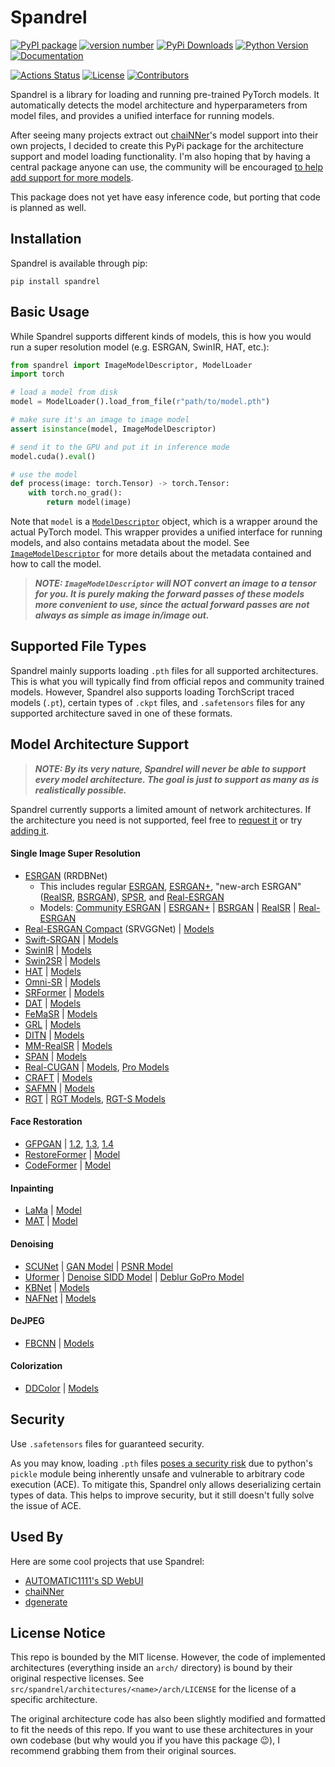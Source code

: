 # Spandrel

[![PyPI package](https://img.shields.io/badge/pip%20install-spandrel-brightgreen)](https://pypi.org/project/spandrel/)
[![version number](https://img.shields.io/pypi/v/spandrel?color=green&label=version)](https://github.com/chaiNNer-org/spandrel/releases)
[![PyPi Downloads](https://img.shields.io/pypi/dw/spandrel)](https://pypi.org/project/spandrel/#files)
[![Python Version](https://img.shields.io/pypi/pyversions/spandrel)](https://pypi.org/project/spandrel/#files:~:text=Requires%3A%20Python%20%3C3.12%2C%20%3E%3D3.8)
[![Documentation](https://img.shields.io/badge/-documentation-blue)](https://chainner.app/spandrel/)

[![Actions Status](https://github.com/chaiNNer-org/spandrel/workflows/Test/badge.svg)](https://github.com/chaiNNer-org/spandrel/actions)
[![License](https://img.shields.io/github/license/chaiNNer-org/spandrel)](https://github.com/chaiNNer-org/spandrel/blob/main/LICENSE)
[![Contributors](https://img.shields.io/github/contributors/chaiNNer-org/spandrel)](https://github.com/chaiNNer-org/spandrel/graphs/contributors)

Spandrel is a library for loading and running pre-trained PyTorch models. It automatically detects the model architecture and hyperparameters from model files, and provides a unified interface for running models.

After seeing many projects extract out [chaiNNer](https://github.com/chaiNNer-org/chaiNNer)'s model support into their own projects, I decided to create this PyPi package for the architecture support and model loading functionality. I'm also hoping that by having a central package anyone can use, the community will be encouraged [to help add support for more models](CONTRIBUTING.md).

This package does not yet have easy inference code, but porting that code is planned as well.

## Installation

Spandrel is available through pip:

```shell
pip install spandrel
```

## Basic Usage

While Spandrel supports different kinds of models, this is how you would run a super resolution model (e.g. ESRGAN, SwinIR, HAT, etc.):

```python
from spandrel import ImageModelDescriptor, ModelLoader
import torch

# load a model from disk
model = ModelLoader().load_from_file(r"path/to/model.pth")

# make sure it's an image to image model
assert isinstance(model, ImageModelDescriptor)

# send it to the GPU and put it in inference mode
model.cuda().eval()

# use the model
def process(image: torch.Tensor) -> torch.Tensor:
    with torch.no_grad():
        return model(image)
```

Note that `model` is a [`ModelDescriptor`](https://chainner.app/spandrel/#ModelDescriptor) object, which is a wrapper around the actual PyTorch model. This wrapper provides a unified interface for running models, and also contains metadata about the model. See [`ImageModelDescriptor`](https://chainner.app/spandrel/spandrel.ImageModelDescriptor.html) for more details about the metadata contained and how to call the model.

> **_NOTE: `ImageModelDescriptor` will NOT convert an image to a tensor for you. It is purely making the forward passes of these models more convenient to use, since the actual forward passes are not always as simple as image in/image out._**

## Supported File Types

Spandrel mainly supports loading `.pth` files for all supported architectures. This is what you will typically find from official repos and community trained models. However, Spandrel also supports loading TorchScript traced models (`.pt`), certain types of `.ckpt` files, and `.safetensors` files for any supported architecture saved in one of these formats.

## Model Architecture Support

> **_NOTE: By its very nature, Spandrel will never be able to support every model architecture. The goal is just to support as many as is realistically possible._**

Spandrel currently supports a limited amount of network architectures. If the architecture you need is not supported, feel free to [request it](https://github.com/chaiNNer-org/spandrel/issues) or try [adding it](CONTRIBUTING.md).

#### Single Image Super Resolution

- [ESRGAN](https://github.com/xinntao/ESRGAN) (RRDBNet)
  - This includes regular [ESRGAN](https://github.com/xinntao/ESRGAN), [ESRGAN+](https://github.com/ncarraz/ESRGANplus), "new-arch ESRGAN" ([RealSR](https://github.com/jixiaozhong/RealSR), [BSRGAN](https://github.com/cszn/BSRGAN)), [SPSR](https://github.com/Maclory/SPSR), and [Real-ESRGAN](https://github.com/xinntao/Real-ESRGAN)
  - Models: [Community ESRGAN](https://openmodeldb.info) | [ESRGAN+](https://drive.google.com/drive/folders/1lNky9afqEP-qdxrAwDFPJ1g0ui4x7Sin) | [BSRGAN](https://github.com/cszn/BSRGAN/tree/main/model_zoo) | [RealSR](https://github.com/jixiaozhong/RealSR#pre-trained-models) | [Real-ESRGAN](https://github.com/xinntao/Real-ESRGAN/blob/master/docs/model_zoo.md)
- [Real-ESRGAN Compact](https://github.com/xinntao/Real-ESRGAN) (SRVGGNet) | [Models](https://github.com/xinntao/Real-ESRGAN/blob/master/docs/model_zoo.md)
- [Swift-SRGAN](https://github.com/Koushik0901/Swift-SRGAN) | [Models](https://github.com/Koushik0901/Swift-SRGAN/releases/tag/v0.1)
- [SwinIR](https://github.com/JingyunLiang/SwinIR) | [Models](https://github.com/JingyunLiang/SwinIR/releases/tag/v0.0)
- [Swin2SR](https://github.com/mv-lab/swin2sr) | [Models](https://github.com/mv-lab/swin2sr/releases/tag/v0.0.1)
- [HAT](https://github.com/XPixelGroup/HAT) | [Models](https://drive.google.com/drive/folders/1HpmReFfoUqUbnAOQ7rvOeNU3uf_m69w0)
- [Omni-SR](https://github.com/Francis0625/Omni-SR) | [Models](https://github.com/Francis0625/Omni-SR#preparation)
- [SRFormer](https://github.com/HVision-NKU/SRFormer) | [Models](https://github.com/HVision-NKU/SRFormer#pretrain-models)
- [DAT](https://github.com/zhengchen1999/DAT) | [Models](https://github.com/zhengchen1999/DAT#testing)
- [FeMaSR](https://github.com/chaofengc/FeMaSR) | [Models](https://github.com/chaofengc/FeMaSR/releases/tag/v0.1-pretrain_models)
- [GRL](https://github.com/ofsoundof/GRL-Image-Restoration) | [Models](https://github.com/ofsoundof/GRL-Image-Restoration/releases/tag/v1.0.0)
- [DITN](https://github.com/yongliuy/DITN) | [Models](https://drive.google.com/drive/folders/1XpHW27H5j2S4IH8t4lccgrgHkIjqrS-X)
- [MM-RealSR](https://github.com/TencentARC/MM-RealSR) | [Models](https://github.com/TencentARC/MM-RealSR/releases/tag/v1.0.0)
- [SPAN](https://github.com/hongyuanyu/SPAN) | [Models](https://drive.google.com/file/d/1iYUA2TzKuxI0vzmA-UXr_nB43XgPOXUg/view?usp=sharing)
- [Real-CUGAN](https://github.com/bilibili/ailab/tree/main/Real-CUGAN) | [Models](https://drive.google.com/drive/folders/1jAJyBf2qKe2povySwsGXsVMnzVyQzqDD), [Pro Models](https://drive.google.com/drive/folders/1hfT4WwnNUaS43ErrgXk0J1R5Ik8s5NVo)
- [CRAFT](https://github.com/AVC2-UESTC/CRAFT-SR) | [Models](https://drive.google.com/file/d/13wAmc93BPeBUBQ24zUZOuUpdBFG2aAY5/view?usp=sharing)
- [SAFMN](https://github.com/sunny2109/SAFMN) | [Models](https://drive.google.com/drive/folders/12O_xgwfgc76DsYbiClYnl6ErCDrsi_S9?usp=share_link)
- [RGT](https://github.com/zhengchen1999/RGT) | [RGT Models](https://drive.google.com/drive/folders/1zxrr31Kp2D_N9a-OUAPaJEn_yTaSXTfZ?usp=drive_link), [RGT-S Models](https://drive.google.com/drive/folders/1j46WHs1Gvyif1SsZXKy1Y1IrQH0gfIQ1?usp=drive_link)

#### Face Restoration

- [GFPGAN](https://github.com/TencentARC/GFPGAN) | [1.2](https://github.com/TencentARC/GFPGAN/releases/download/v1.3.0/GFPGANv1.2.pth), [1.3](https://github.com/TencentARC/GFPGAN/releases/download/v1.3.0/GFPGANv1.3.pth), [1.4](https://github.com/TencentARC/GFPGAN/releases/download/v1.3.4/GFPGANv1.4.pth)
- [RestoreFormer](https://github.com/wzhouxiff/RestoreFormer) | [Model](https://github.com/TencentARC/GFPGAN/releases/download/v1.3.4/RestoreFormer.pth)
- [CodeFormer](https://github.com/sczhou/CodeFormer) | [Model](https://github.com/sczhou/CodeFormer/releases/download/v0.1.0/codeformer.pth)

#### Inpainting

- [LaMa](https://github.com/advimman/lama) | [Model](https://github.com/Sanster/models/releases/download/add_big_lama/big-lama.pt)
- [MAT](https://github.com/fenglinglwb/MAT) | [Model](https://github.com/Sanster/models/releases/download/add_mat/Places_512_FullData_G.pth)

#### Denoising

- [SCUNet](https://github.com/cszn/SCUNet) | [GAN Model](https://github.com/cszn/KAIR/releases/download/v1.0/scunet_color_real_gan.pth) | [PSNR Model](https://github.com/cszn/KAIR/releases/download/v1.0/scunet_color_real_psnr.pth)
- [Uformer](https://github.com/ZhendongWang6/Uformer) | [Denoise SIDD Model](https://mailustceducn-my.sharepoint.com/:u:/g/personal/zhendongwang_mail_ustc_edu_cn/Ea7hMP82A0xFlOKPlQnBJy0B9gVP-1MJL75mR4QKBMGc2w?e=iOz0zz) | [Deblur GoPro Model](https://mailustceducn-my.sharepoint.com/:u:/g/personal/zhendongwang_mail_ustc_edu_cn/EfCPoTSEKJRAshoE6EAC_3YB7oNkbLUX6AUgWSCwoJe0oA?e=jai90x)
- [KBNet](https://github.com/zhangyi-3/KBNet) | [Models](https://mycuhk-my.sharepoint.com/personal/1155135732_link_cuhk_edu_hk/_layouts/15/onedrive.aspx?ga=1&id=%2Fpersonal%2F1155135732%5Flink%5Fcuhk%5Fedu%5Fhk%2FDocuments%2Fshare%2FKBNet%2FDenoising%2Fpretrained%5Fmodels)
- [NAFNet](https://github.com/megvii-research/NAFNet) | [Models](https://github.com/megvii-research/NAFNet#results-and-pre-trained-models)

#### DeJPEG

- [FBCNN](https://github.com/jiaxi-jiang/FBCNN) | [Models](https://github.com/jiaxi-jiang/FBCNN/releases/tag/v1.0)

#### Colorization

- [DDColor](https://github.com/piddnad/DDColor) | [Models](https://github.com/piddnad/DDColor/blob/master/MODEL_ZOO.md)

## Security

Use `.safetensors` files for guaranteed security.

As you may know, loading `.pth` files [poses a security risk](https://github.com/pytorch/pytorch/issues/52596) due to python's `pickle` module being inherently unsafe and vulnerable to arbitrary code execution (ACE). To mitigate this, Spandrel only allows deserializing certain types of data. This helps to improve security, but it still doesn't fully solve the issue of ACE.

## Used By

Here are some cool projects that use Spandrel:

- [AUTOMATIC1111's SD WebUI](https://github.com/AUTOMATIC1111/stable-diffusion-webui)
- [chaiNNer](https://github.com/chaiNNer-org/chaiNNer)
- [dgenerate](https://github.com/Teriks/dgenerate)

## License Notice

This repo is bounded by the MIT license. However, the code of implemented architectures (everything inside an `arch/` directory) is bound by their original respective licenses. See `src/spandrel/architectures/<name>/arch/LICENSE` for the license of a specific architecture.

The original architecture code has also been slightly modified and formatted to fit the needs of this repo. If you want to use these architectures in your own codebase (but why would you if you have this package 😉), I recommend grabbing them from their original sources.
